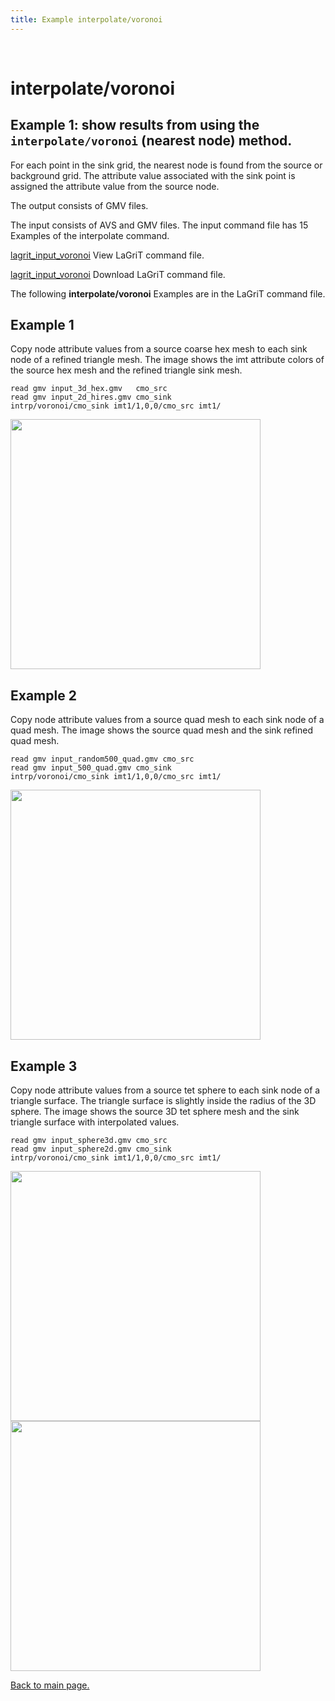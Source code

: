 ```yaml
---
title: Example interpolate/voronoi
---
```


 

# interpolate/voronoi



## Example 1: show results from using the **`interpolate/voronoi`** (nearest node) method.


 For each point in the sink grid, the nearest node is found from the
 source or background grid. The attribute value associated with the
 sink point is assigned the attribute value from the source node.

 The output consists of GMV files.

 The input consists of AVS and GMV files. The input command file has 15 Examples of the interpolate command.
 
 [lagrit_input_voronoi](lagrit_input_voronoi.md) View LaGriT command file.
 
 [lagrit_input_voronoi](lagrit_input_voronoi) Download LaGriT command file.


The following **interpolate/voronoi** Examples are in the LaGriT command file.

## Example 1


Copy node attribute values from a source coarse hex mesh to each sink node of a refined triangle mesh. 
The image shows the imt attribute colors of the source hex mesh and the refined triangle sink mesh.

```
read gmv input_3d_hex.gmv   cmo_src
read gmv input_2d_hires.gmv cmo_sink
intrp/voronoi/cmo_sink imt1/1,0,0/cmo_src imt1/
```
<img width="400" src="https://lanl.github.io/LaGriT/assets/images/vor1.gif">
 

## Example 2

Copy node attribute values from a source quad mesh to each sink node of a quad mesh.
The image shows the source quad mesh and the sink refined quad mesh.

```
read gmv input_random500_quad.gmv cmo_src
read gmv input_500_quad.gmv cmo_sink
intrp/voronoi/cmo_sink imt1/1,0,0/cmo_src imt1/
```
<img width="400" src="https://lanl.github.io/LaGriT/assets/images/vor_rand.gif">
 

## Example 3

Copy node attribute values from a source tet sphere to each sink node of a triangle surface.
The triangle surface is slightly inside the radius of the 3D sphere.
The image shows the source 3D tet sphere mesh and the sink triangle surface with interpolated values.

```
read gmv input_sphere3d.gmv cmo_src
read gmv input_sphere2d.gmv cmo_sink
intrp/voronoi/cmo_sink imt1/1,0,0/cmo_src imt1/
```
<img width="400" src="https://lanl.github.io/LaGriT/assets/images/vor_sphere_src.gif"> <img width="400" src="https://lanl.github.io/LaGriT/assets/images/vor_sphere_cut.gif">


[Back to main page.](commands/main_interpolate.md)

